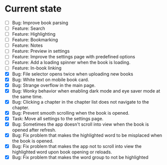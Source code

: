 # Current state
- [ ] Bug: Improve book parsing
- [ ] Feature: Search
- [ ] Feature: Highlighting
- [ ] Feature: Bookmarking
- [ ] Feature: Notes
- [ ] Feature: Preview in settings
- [ ] Feature: Improve the settings page with predefined options
- [ ] Feature: Add a loading spinner when the book is loading.
- [ ] Feature: In-book linking
- [x] Bug: File selector opens twice when uploading new books
- [x] Bug: White text on mobile book card.
- [x] Bug: Strange overflow in the main page.
- [x] Bug: Wonky behavior when enabling dark mode and eye saver mode at the same time.
- [x] Bug: Clicking a chapter in the chapter list does not navigate to the
chapter.
- [x] Bug: Prevent smooth scrolling when the book is opened.
- [x] Task: Move all settings to the settings page.
- [x] Bug: Sometimes the app doesn't scroll into view when the book is opened after refresh.
- [x] Bug: Fix problem that makes the highlighted word to be misplaced when the 
book is opened.
- [x] Bug: Fix problem that makes the app not to scroll into view the highlighted word upon book opening or reloads.
- [x] Bug: Fix problem that makes the word group to not be highlighted
